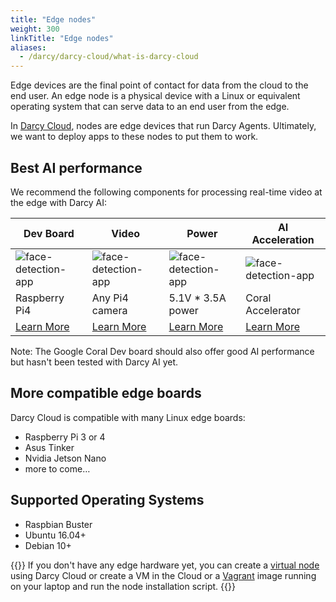 ```yaml
---
title: "Edge nodes"
weight: 300
linkTitle: "Edge nodes"
aliases:
  - /darcy/darcy-cloud/what-is-darcy-cloud
---
```


Edge devices are the final point of contact for data from the
cloud to the end user. An edge node is a physical device with a Linux or equivalent operating system
that can serve data to an end user from the edge.

In [Darcy Cloud](../start-portal.md), nodes are edge devices that run Darcy Agents. Ultimately, we want to deploy
apps to these nodes to put them to work.

## Best AI performance

We recommend the following components for processing real-time video at the edge with Darcy AI:

| Dev Board                                                                  | Video                                                      | Power                                                                                                                                                                                                               | AI Acceleration                                      |
| -------------------------------------------------------------------------- | ---------------------------------------------------------- | ------------------------------------------------------------------------------------------------------------------------------------------------------------------------------------------------------------------- | ---------------------------------------------------- |
| ![face-detection-app](/images/boards/pi4-silo.jpg)                         | ![face-detection-app](/images/boards/picam-silo.jpg)       | ![face-detection-app](/images/boards/power-silo.jpg)                                                                                                                                                                | ![face-detection-app](/images/boards/coral-silo.jpg) |
| Raspberry Pi4                                                              | Any Pi4 camera                                             | 5.1V \* 3.5A power                                                                                                                                                                                                  | Coral Accelerator                                    |
| [Learn More](https://www.raspberrypi.com/products/raspberry-pi-4-model-b/) | [Learn More](https://www.amazon.com/gp/product/B07SN8GYGD) | [Learn More](https://www.amazon.com/CanaKit-Raspberry-Power-Supply-USB-C/dp/B07TYQRXTK/ref=sr_1_3?crid=2BGU12U80RGNV&keywords=canakit+power+supply&qid=1655761341&sprefix=cana+kit+power+supply%2Caps%2C125&sr=8-3) | [Learn More](https://coral.ai/products/accelerator/) |

Note: The Google Coral Dev board should also offer good AI performance but hasn't been tested with Darcy AI yet.

## More compatible edge boards

Darcy Cloud is compatible with many Linux edge boards:

- Raspberry Pi 3 or 4
- Asus Tinker
- Nvidia Jetson Nano
- more to come…

## Supported Operating Systems

- Raspbian Buster
- Ubuntu 16.04+
- Debian 10+

{{<alert style="info">}}
If you don't have any edge hardware yet, you can create a [virtual node](/docs/cloud/adding-nodes/virtual-node.md) using Darcy Cloud or create a VM in the Cloud or a [Vagrant](https://www.vagrantup.com) image running on your laptop and run
the node installation script.
{{</alert>}}
